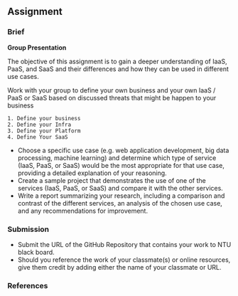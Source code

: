 ## Assignment

### Brief


**Group Presentation**

The objective of this assignment is to gain a deeper understanding of IaaS, PaaS, and SaaS and their differences and how they can be used in different use cases.

Work with your group to define your own business and your own IaaS / PaaS or SaaS based on discussed threats that might be happen to your business

```
1. Define your business
2. Define your Infra
3. Define your Platform
4. Define Your SaaS
```

- Choose a specific use case (e.g. web application development, big data processing, machine learning) and determine which type of service (IaaS, PaaS, or SaaS) would be the most appropriate for that use case, providing a detailed explanation of your reasoning.
- Create a sample project that demonstrates the use of one of the services (IaaS, PaaS, or SaaS) and compare it with the other services.
- Write a report summarizing your research, including a comparison and contrast of the different services, an analysis of the chosen use case, and any recommendations for improvement.


### Submission 

- Submit the URL of the GitHub Repository that contains your work to NTU black board.
- Should you reference the work of your classmate(s) or online resources, give them credit by adding either the name of your classmate or URL. 

### References

